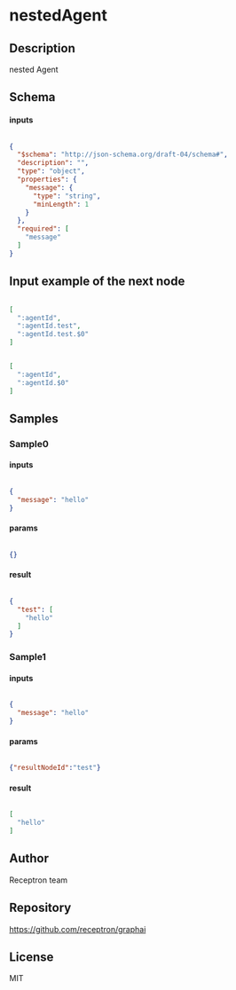 # nestedAgent



## Description

nested Agent

## Schema

#### inputs

```json

{
  "$schema": "http://json-schema.org/draft-04/schema#",
  "description": "",
  "type": "object",
  "properties": {
    "message": {
      "type": "string",
      "minLength": 1
    }
  },
  "required": [
    "message"
  ]
}

````

## Input example of the next node

```json

[
  ":agentId",
  ":agentId.test",
  ":agentId.test.$0"
]

````
```json

[
  ":agentId",
  ":agentId.$0"
]

````

## Samples

### Sample0

#### inputs

```json

{
  "message": "hello"
}

````

#### params

```json

{}

````

#### result

```json

{
  "test": [
    "hello"
  ]
}

````
### Sample1

#### inputs

```json

{
  "message": "hello"
}

````

#### params

```json

{"resultNodeId":"test"}

````

#### result

```json

[
  "hello"
]

````

## Author

Receptron team

## Repository

https://github.com/receptron/graphai

## License

MIT

